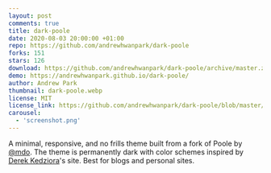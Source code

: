 ```yaml
---
layout: post
comments: true
title: dark-poole
date: 2020-08-03 20:00:00 +01:00
repo: https://github.com/andrewhwanpark/dark-poole
forks: 151
stars: 126
download: https://github.com/andrewhwanpark/dark-poole/archive/master.zip
demo: https://andrewhwanpark.github.io/dark-poole/
author: Andrew Park
thumbnail: dark-poole.webp
license: MIT
license_link: https://github.com/andrewhwanpark/dark-poole/blob/master/LICENSE.md
carousel:
  - 'screenshot.png'
---
```


A minimal, responsive, and no frills theme built from a fork of Poole by [@mdo](https://markdotto.com/). The theme is permanently dark with color schemes inspired by [Derek Kedziora](https://derekkedziora.com/)'s site.
Best for blogs and personal sites.
